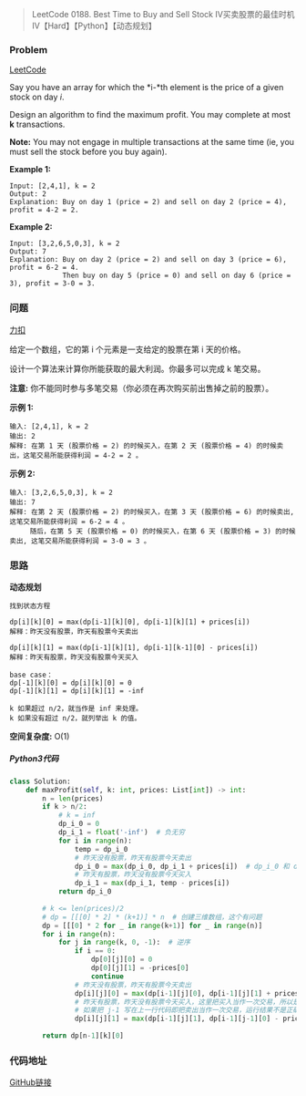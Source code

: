 > LeetCode 0188. Best Time to Buy and Sell Stock IV买卖股票的最佳时机 IV【Hard】【Python】【动态规划】

### Problem

[LeetCode](https://leetcode.com/problems/best-time-to-buy-and-sell-stock-iv/)

Say you have an array for which the *i-*th element is the price of a given stock on day *i*.

Design an algorithm to find the maximum profit. You may complete at most **k** transactions.

**Note:**
You may not engage in multiple transactions at the same time (ie, you must sell the stock before you buy again).

**Example 1:**

```
Input: [2,4,1], k = 2
Output: 2
Explanation: Buy on day 1 (price = 2) and sell on day 2 (price = 4), profit = 4-2 = 2.
```

**Example 2:**

```
Input: [3,2,6,5,0,3], k = 2
Output: 7
Explanation: Buy on day 2 (price = 2) and sell on day 3 (price = 6), profit = 6-2 = 4.
             Then buy on day 5 (price = 0) and sell on day 6 (price = 3), profit = 3-0 = 3.
```

### 问题

[力扣](https://leetcode-cn.com/problems/best-time-to-buy-and-sell-stock-iv/)

给定一个数组，它的第 i 个元素是一支给定的股票在第 i 天的价格。

设计一个算法来计算你所能获取的最大利润。你最多可以完成 k 笔交易。

**注意:** 你不能同时参与多笔交易（你必须在再次购买前出售掉之前的股票）。

**示例 1:**

```
输入: [2,4,1], k = 2
输出: 2
解释: 在第 1 天 (股票价格 = 2) 的时候买入，在第 2 天 (股票价格 = 4) 的时候卖出，这笔交易所能获得利润 = 4-2 = 2 。
```

**示例 2:**

```
输入: [3,2,6,5,0,3], k = 2
输出: 7
解释: 在第 2 天 (股票价格 = 2) 的时候买入，在第 3 天 (股票价格 = 6) 的时候卖出, 这笔交易所能获得利润 = 6-2 = 4 。
     随后，在第 5 天 (股票价格 = 0) 的时候买入，在第 6 天 (股票价格 = 3) 的时候卖出, 这笔交易所能获得利润 = 3-0 = 3 。
```

### 思路

**动态规划**

```
找到状态方程

dp[i][k][0] = max(dp[i-1][k][0], dp[i-1][k][1] + prices[i])
解释：昨天没有股票，昨天有股票今天卖出

dp[i][k][1] = max(dp[i-1][k][1], dp[i-1][k-1][0] - prices[i])
解释：昨天有股票，昨天没有股票今天买入

base case：
dp[-1][k][0] = dp[i][k][0] = 0
dp[-1][k][1] = dp[i][k][1] = -inf

k 如果超过 n/2，就当作是 inf 来处理。
k 如果没有超过 n/2，就列举出 k 的值。
```

**空间复杂度:** O(1)

##### Python3代码

```python
class Solution:
    def maxProfit(self, k: int, prices: List[int]) -> int:
        n = len(prices)
        if k > n/2:
            # k = inf
            dp_i_0 = 0
            dp_i_1 = float('-inf')  # 负无穷
            for i in range(n):
                temp = dp_i_0
                # 昨天没有股票，昨天有股票今天卖出
                dp_i_0 = max(dp_i_0, dp_i_1 + prices[i])  # dp_i_0 和 dp_i_1 可以看成是变量，存储的都是上一次即昨天的值
                # 昨天有股票，昨天没有股票今天买入
                dp_i_1 = max(dp_i_1, temp - prices[i])
            return dp_i_0
        
        # k <= len(prices)/2
        # dp = [[[0] * 2] * (k+1)] * n  # 创建三维数组，这个有问题
        dp = [[[0] * 2 for _ in range(k+1)] for _ in range(n)]
        for i in range(n):
            for j in range(k, 0, -1):  # 逆序
                if i == 0:
                    dp[0][j][0] = 0
                    dp[0][j][1] = -prices[0]
                    continue
                # 昨天没有股票，昨天有股票今天卖出
                dp[i][j][0] = max(dp[i-1][j][0], dp[i-1][j][1] + prices[i])
                # 昨天有股票，昨天没有股票今天买入，这里把买入当作一次交易，所以是 j-1
                # 如果把 j-1 写在上一行代码即把卖出当作一次交易，运行结果不是正确答案，不知道是为什么
                dp[i][j][1] = max(dp[i-1][j][1], dp[i-1][j-1][0] - prices[i])
        
        return dp[n-1][k][0]
```

### 代码地址

[GitHub链接]()